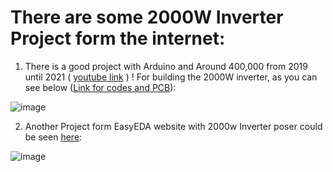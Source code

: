 # There are some 2000W Inverter Project form the internet:

 1. There is a good project with Arduino and Around 400,000 from 2019
    until 2021 ( [youtube link](https://www.youtube.com/watch?v=OitTu5ciDnY) ) ! For building the 2000W inverter, as you can see below ([Link for codes and PCB](https://github.com/Startup-Data/UPS-Inverter/blob/main/1%20Phase%20inverter/2000W%20Power%20Output/2KW%2020mosFet.rar)):

![image](https://user-images.githubusercontent.com/6679151/126072088-ca663196-daae-42c2-9567-0e45f6260421.png)

 2.  Another Project form EasyEDA website with 2000w Inverter poser
    could be seen [here][1]:

![image](https://user-images.githubusercontent.com/6679151/126072698-b25acfff-4282-4ec6-8394-a904346e2b20.png)


  [1]: https://easyeda.com/lalolimarco/inverter-2000-watt
